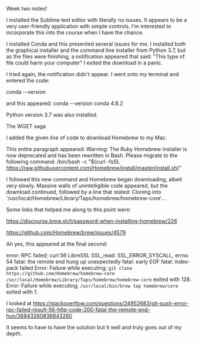 Week two notes! 

I installed the Sublime text editor with literally no issues. It appears to be a very user-friendly application with simple controls. I'm interested to incorporate this into the course when I have the chance. 

I installed Conda and this presented several issues for me. 
I installed both the graphical installer and the command line installer from Python 3.7, but as the files were finishing, a notification appeared that said: 
"This type of file could harm your computer"
I exited the download in a panic. 

I tried again, the notification didn't appear. 
I went onto my terminal and entered the code:

conda --version 

and this appeared: conda --version
conda 4.8.2

Python version 3.7 was also installed. 

The WGET saga 

I added the given line of code to download Homebrew to my Mac. 

This entire paragraph appeared: 
Warning: The Ruby Homebrew installer is now deprecated and has been rewritten in
Bash. Please migrate to the following command:
  /bin/bash -c "$(curl -fsSL https://raw.githubusercontent.com/Homebrew/install/master/install.sh)"

I followed this new command and Homebrew began downloading, albeit very slowly. 
Massive walls of unintelligible code appeared, but the download continued, followed by a line that stated: 
Cloning into '/usr/local/Homebrew/Library/Taps/homebrew/homebrew-core'...

Some links that helped me along to this point were: 

https://discourse.brew.sh/t/password-when-installing-homebrew/226

https://github.com/Homebrew/brew/issues/4579

Ah yes, this appeared at the final second: 

error: RPC failed; curl 56 LibreSSL SSL_read: SSL_ERROR_SYSCALL, errno 54
fatal: the remote end hung up unexpectedly
fatal: early EOF
fatal: index-pack failed
Error: Failure while executing; `git clone https://github.com/Homebrew/homebrew-core /usr/local/Homebrew/Library/Taps/homebrew/homebrew-core` exited with 128.
Error: Failure while executing; `/usr/local/bin/brew tap homebrew/core` exited with 1.

I looked at https://stackoverflow.com/questions/24952683/git-push-error-rpc-failed-result-56-http-code-200-fatal-the-remote-end-hun/36843260#36843260

It seems to have to have the solution but it well and truly goes out of my depth. 
